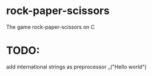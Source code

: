 # rock-paper-scissors
The game rock-paper-scissors on C

# TODO:

add international strings as preprocessor _("Hello world")